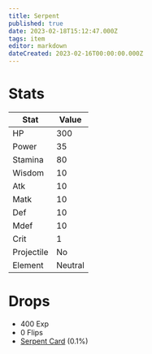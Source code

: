 ```yaml
---
title: Serpent
published: true
date: 2023-02-18T15:12:47.000Z
tags: item
editor: markdown
dateCreated: 2023-02-16T00:00:00.000Z
---
```


# Stats
|Stat|Value|
|-|-|
|HP|300|
|Power|35|
|Stamina|80|
|Wisdom|10|
|Atk|10|
|Matk|10|
|Def|10|
|Mdef|10|
|Crit|1|
|Projectile|No|
|Element|Neutral|

# Drops
 * 400 Exp
 * 0 Flips
 * [Serpent Card](items/serpent-card.md) (0.1%)
